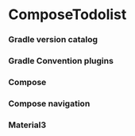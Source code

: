 # ComposeTodolist

### Gradle version catalog
### Gradle Convention plugins
### Compose
### Compose navigation
### Material3
